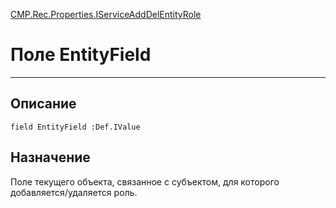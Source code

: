 ﻿---
Link: CMP.Rec.Properties.IServiceAddDelEntityRole.@EntityField
---

<!---  Навигация
[Имя проекта](#) :
-->
[CMP.Rec.Properties.IServiceAddDelEntityRole](Default)

# Поле EntityField
---

## Описание

    field EntityField :Def.IValue

<!--
## Аргументы{#Args}

### Аргумент1

Описание аргумента 1
-->

## Назначение

Поле текущего объекта, связанное с субъектом, для которого добавляется/удаляется роль.

<!--
## Пример

    EntityField...
-->

